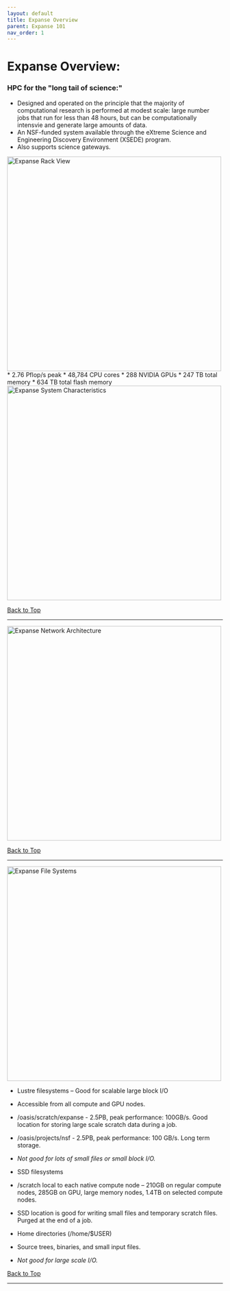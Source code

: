 ```yaml
---
layout: default
title: Expanse Overview
parent: Expanse 101
nav_order: 1
---
```


# <a name="overview"></a>Expanse Overview:

### HPC for the "long tail of science:"
* Designed and operated on the principle that the majority of computational research is performed at modest scale: large number jobs that run for less than 48 hours, but can be computationally intensvie and generate large amounts of data.
* An NSF-funded system available through the eXtreme Science and Engineering Discovery Environment (XSEDE) program.
* Also supports science gateways.

<img src="images/expanse-rack.png" alt="Expanse Rack View" width="500px" />
* 2.76 Pflop/s peak
* 48,784 CPU cores
* 288 NVIDIA GPUs
* 247 TB total memory
* 634 TB total flash memory


<img src="images/expanse-characteristics.png" alt="Expanse System Characteristics" width="500px" />

[Back to Top](#top)
<hr>

<a name="network-arch"></a><img src="images/expanse-network-arch.png" alt="Expanse Network Architecture" width="500px" />

[Back to Top](#top)
<hr>

<a name="file-systems"></a><img src="images/expanse-file-systems.png" alt="Expanse File Systems" width="500px" />
* Lustre filesystems – Good for scalable large block I/O
* Accessible from all compute and GPU nodes.
* /oasis/scratch/expanse - 2.5PB, peak performance: 100GB/s. Good location for storing large scale scratch data during a job.
* /oasis/projects/nsf - 2.5PB, peak performance: 100 GB/s. Long term storage.
* *Not good for lots of small files or small block I/O.*

* SSD filesystems
* /scratch local to each native compute node – 210GB on regular compute nodes, 285GB on GPU, large memory nodes, 1.4TB on selected compute nodes.
* SSD location is good for writing small files and temporary scratch files. Purged at the end of a job.

* Home directories (/home/$USER)
* Source trees, binaries, and small input files.
* *Not good for large scale I/O.*


[Back to Top](#top)
<hr>
